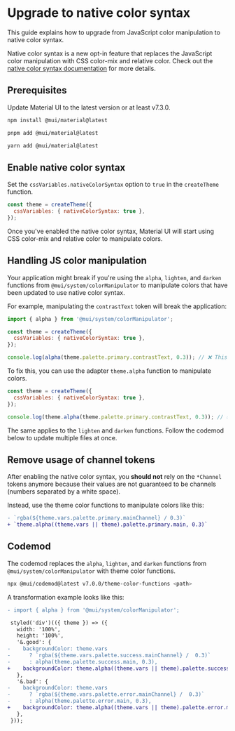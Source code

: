 # Upgrade to native color syntax

<p class="description">This guide explains how to upgrade from JavaScript color manipulation to native color syntax.</p>

Native color syntax is a new opt-in feature that replaces the JavaScript color manipulation with CSS color-mix and relative color.
Check out the [native color syntax documentation](/material-ui/customization/css-theme-variables/native-color-syntax/) for more details.

## Prerequisites

Update Material UI to the latest version or at least v7.3.0.

<!-- #npm-tag-reference -->

<codeblock storageKey="package-manager">

```bash npm
npm install @mui/material@latest
```

```bash pnpm
pnpm add @mui/material@latest
```

```bash yarn
yarn add @mui/material@latest
```

</codeblock>

## Enable native color syntax

Set the `cssVariables.nativeColorSyntax` option to `true` in the `createTheme` function.

```js
const theme = createTheme({
  cssVariables: { nativeColorSyntax: true },
});
```

Once you've enabled the native color syntax, Material UI will start using CSS color-mix and relative color to manipulate colors.

## Handling JS color manipulation

Your application might break if you're using the `alpha`, `lighten`, and `darken` functions from `@mui/system/colorManipulator` to manipulate colors that have been updated to use native color syntax.

For example, manipulating the `contrastText` token will break the application:

```js
import { alpha } from '@mui/system/colorManipulator';

const theme = createTheme({
  cssVariables: { nativeColorSyntax: true },
});

console.log(alpha(theme.palette.primary.contrastText, 0.3)); // ❌ This will break because `alpha` does not support relative colors.
```

To fix this, you can use the adapter `theme.alpha` function to manipulate colors.

```js
const theme = createTheme({
  cssVariables: { nativeColorSyntax: true },
});

console.log(theme.alpha(theme.palette.primary.contrastText, 0.3)); // ✅ This will work because `theme.alpha` supports relative colors.
```

The same applies to the `lighten` and `darken` functions.
Follow the codemod below to update multiple files at once.

## Remove usage of channel tokens

After enabling the native color syntax, you **should not** rely on the `*Channel` tokens anymore because their values are not guaranteed to be channels (numbers separated by a white space).

Instead, use the theme color functions to manipulate colors like this:

```diff
- `rgba(${theme.vars.palette.primary.mainChannel} / 0.3)`
+ `theme.alpha((theme.vars || theme).palette.primary.main, 0.3)`
```

## Codemod

The codemod replaces the `alpha`, `lighten`, and `darken` functions from `@mui/system/colorManipulator` with theme color functions.

```bash
npx @mui/codemod@latest v7.0.0/theme-color-functions <path>
```

A transformation example looks like this:

```diff
- import { alpha } from '@mui/system/colorManipulator';

 styled('div')(({ theme }) => ({
   width: '100%',
   height: '100%',
   '&.good': {
-    backgroundColor: theme.vars
-      ? `rgba(${theme.vars.palette.success.mainChannel} /  0.3)`
-      : alpha(theme.palette.success.main, 0.3),
+    backgroundColor: theme.alpha((theme.vars || theme).palette.success.main, 0.3),
   },
   '&.bad': {
-    backgroundColor: theme.vars
-      ? `rgba(${theme.vars.palette.error.mainChannel} /  0.3)`
-      : alpha(theme.palette.error.main, 0.3),
+    backgroundColor: theme.alpha((theme.vars || theme).palette.error.main, 0.3),
   },
 }));
```

